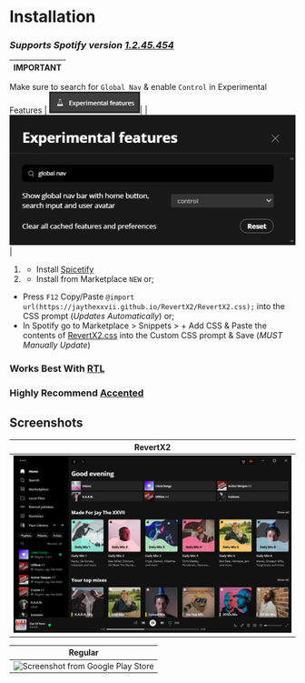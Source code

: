 # Installation
### *Supports Spotify version [1.2.45.454](https://docs.google.com/spreadsheets/d/1wztO1L4zvNykBRw7X4jxP8pvo11oQjT0O5DvZ_-S4Ok/edit?pli=1&gid=803394557#gid=803394557a)*
|IMPORTANT|
|:---:|
Make sure to search for `Global Nav` & enable `Control` in Experimental Features
| ![Experimental Features](https://raw.githubusercontent.com/JayTheXXVII/jaythexxvii.github.io/main/Assets/Spicetify/Experimental_Features.png)| 
|![Global Nav](https://raw.githubusercontent.com/JayTheXXVII/jaythexxvii.github.io/main/Assets/Spicetify/Global_Nav_Setting.png)|

1. - Install [Spicetify](https://spicetify.app/) 
2. - Install from Marketplace `NEW` or;
- Press `F12` Copy/Paste `@import url(https://jaythexxvii.github.io/RevertX2/RevertX2.css);` into the CSS prompt  (*Updates Automatically*) or;
- In Spotify go to Marketplace > Snippets > + Add CSS & Paste the contents of [RevertX2.css](https://jaythexxvii.github.io/RevertX2/RevertX2.css) into the Custom CSS prompt & Save (*MUST Manually Update*)

###  Works Best With [RTL](https://github.com/JayTheXXVII/RTL)
### Highly Recommend [Accented](https://github.com/luximus-hunter/accented) 
## Screenshots

|RevertX2|
|---|
|![Screenshot of RevertX2](https://raw.githubusercontent.com/JayTheXXVII/jaythexxvii.github.io/main/Assets/RevertX2%20Preview%20Image.png)|


|Regular|
|---|
|![Screenshot from Google Play Store](https://play-lh.googleusercontent.com/kDXJ6XA2Cm47lzDCvvu6HNCu0PWmTwZKiY0ldCWrCgXGT3Ms-lbP_WN1v5vknspnLT15=w5120-h2880)|
